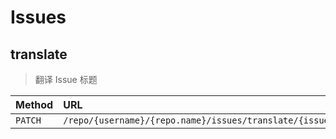 # Issues

## translate

> 翻译 Issue 标题

| Method | URL   |
| :----  | :---- |
| `PATCH` | `/repo/{username}/{repo.name}/issues/translate/{issue.number}`|
